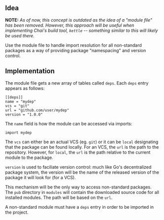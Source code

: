 ## Idea
**NOTE:** *As of now, this concept is outdated as the idea of a "module file" has been removed.  However, this approach will be useful when implementing Chai's build tool, `kettle` -- something similar to this will likely be used there.*

Use the module file to handle import resolution for all non-standard packages as a way of providing package "namespacing" and version control.

## Implementation
The module file gets a new array of tables called `deps`.  Each `deps` entry appears as follows:

```
[[deps]]
name = "mydep"
vcs = "git"
url = "github.com/user/mydep"
version = "1.0.0"
```

The `name` field is how the module can be accessed via imports:

```
import mydep
```

The `vcs` can either be an actual VCS (eg. `git`) or it can be `local` designating that the package can be found locally.  For an VCS, the `url` is the path to the repository.  However, for `local`, the `url` is the path relative to the current module to the package.

`version` is used to faciliate version control: much like Go's decentralized package system, the version will be the name of the released version of the package it will look for (for a VCS).

This mechanism will be the only way to access non-standard packages.  The `pub` directory in `modules` will contain the downloaded source code for all installed modules.  The path will be based on the `url`.  

A non-standard module must have a `deps` entry in order to be imported in the project.